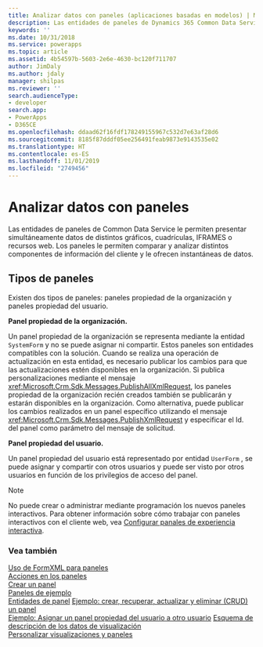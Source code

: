 ```yaml
---
title: Analizar datos con paneles (aplicaciones basadas en modelos) | Microsoft Docs
description: Las entidades de paneles de Dynamics 365 Common Data Service le permiten presentar simultáneamente datos de distintos gráficos, cuadrículas, IFRAMES o recursos web. Los paneles le permiten comparar y analizar distintos componentes de información del cliente y le ofrecen instantáneas de datos.
keywords: ''
ms.date: 10/31/2018
ms.service: powerapps
ms.topic: article
ms.assetid: 4b54597b-5603-2e6e-4630-bc120f711707
author: JimDaly
ms.author: jdaly
manager: shilpas
ms.reviewer: ''
search.audienceType:
- developer
search.app:
- PowerApps
- D365CE
ms.openlocfilehash: ddaad62f16fdf178249155967c532d7e63af28d6
ms.sourcegitcommit: 8185f87dddf05ee256491feab9873e9143535e02
ms.translationtype: HT
ms.contentlocale: es-ES
ms.lasthandoff: 11/01/2019
ms.locfileid: "2749456"
---
```

# <a name="analyze-data-with-dashboards"></a>Analizar datos con paneles

<!-- https://docs.microsoft.com/dynamics365/customer-engagement/developer/customize-dev/analyze-data-with-dashboards -->

Las entidades de paneles de Common Data Service le permiten presentar simultáneamente datos de distintos gráficos, cuadrículas, IFRAMES o recursos web. Los paneles le permiten comparar y analizar distintos componentes de información del cliente y le ofrecen instantáneas de datos.  
  
## <a name="types-of-dashboards"></a>Tipos de paneles  
Existen dos tipos de paneles: paneles propiedad de la organización y paneles propiedad del usuario.  
  
**Panel propiedad de la organización.**

Un panel propiedad de la organización se representa mediante la entidad `SystemForm` y no se puede asignar ni compartir. Estos paneles son entidades compatibles con la solución. Cuando se realiza una operación de actualización en esta entidad, es necesario publicar los cambios para que las actualizaciones estén disponibles en la organización. Si publica personalizaciones mediante el mensaje <xref:Microsoft.Crm.Sdk.Messages.PublishAllXmlRequest>, los paneles propiedad de la organización recién creados también se publicarán y estarán disponibles en la organización. Como alternativa, puede publicar los cambios realizados en un panel específico utilizando el mensaje <xref:Microsoft.Crm.Sdk.Messages.PublishXmlRequest> y especificar el Id. del panel como parámetro del mensaje de solicitud.  
  
**Panel propiedad del usuario.**

Un panel propiedad del usuario está representado por entidad `UserForm` , se puede asignar y compartir con otros usuarios y puede ser visto por otros usuarios en función de los privilegios de acceso del panel.  
  
> [!NOTE]
> No puede crear o administrar mediante programación los nuevos paneles interactivos. Para obtener información sobre cómo trabajar con paneles interactivos con el cliente web, vea [Configurar panales de experiencia interactiva](../../maker/model-driven-apps/configure-interactive-experience-dashboards.md). 
  
### <a name="see-also"></a>Vea también  
 [Uso de FormXML para paneles](understand-dashboards-dashboard-components-formxml.md)   
 [Acciones en los paneles](actions-dashboards.md)   
 [Crear un panel](create-dashboard.md)   
 [Paneles de ejemplo](sample-dashboards.md)   
 [Entidades de panel](/dynamics365/customer-engagement/developer/customize-dev/dashboard-entities)   <!-- TODO: Need to find the topic in powerapps repo to link-->
 [Ejemplo: crear, recuperar, actualizar y eliminar (CRUD) un panel](/dynamics365/customer-engagement/developer/customize-dev/sample-create-retrieve-update-delete-dashboard) <!-- TODO: Need to find the topic in powerapps repo to link-->  
 [Ejemplo: Asignar un panel propiedad del usuario a otro usuario](/dynamics365/customer-engagement/developer/customize-dev/sample-assign-user-owned-dashboard-another-user)  <!-- TODO: Need to find the topic in powerapps repo to link--> 
 [Esquema de descripción de los datos de visualización](visualization-data-description-schema.md)     
 [Personalizar visualizaciones y paneles](customize-visualizations-dashboards.md)
